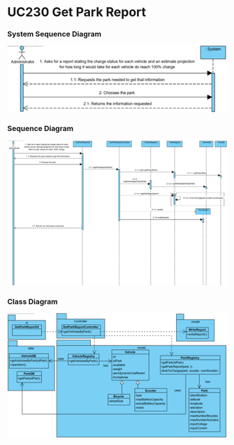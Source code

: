 # **UC230 Get Park Report**

### System Sequence Diagram

![UC230-SSD.png](UC230-SSD.png)

### Sequence Diagram

![UC230-SD.png](UC230-SD.png)

### Class Diagram

![UC230-CD.png](UC230-CD.png)